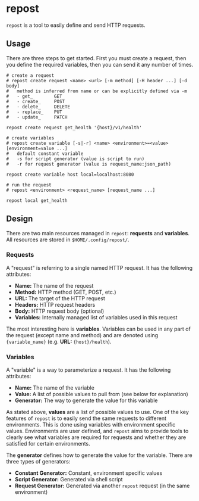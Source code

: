 # repost
`repost` is a tool to easily define and send HTTP requests.

## Usage
There are three steps to get started. First you must create a
request, then you define the required variables, then you can
send it any number of times.

```
# create a request
# repost create request <name> <url> [-m method] [-H header ...] [-d body]
#   method is inferred from name or can be explicitly defined via -m
#   - get_        GET
#   - create_     POST
#   - delete_     DELETE
#   - replace_    PUT
#   - update_     PATCH

repost create request get_health '{host}/v1/health'

# create variables
# repost create variable [-s|-r] <name> <environment>=<value> [environment=value ...]
#   default constant variable
#   -s for script generator (value is script to run)
#   -r for request generator (value is request_name:json_path)

repost create variable host local=localhost:8080

# run the request
# repost <environment> <request_name> [request_name ...]

repost local get_health
```

## Design
There are two main resources managed in `repost`: **requests** and **variables**.
All resources are stored in `$HOME/.config/repost/`.

### Requests
A "request" is referring to a single named HTTP request. It has the following attributes:

* **Name:** The name of the request
* **Method:** HTTP method (GET, POST, etc.)
* **URL:** The target of the HTTP request
* **Headers:** HTTP request headers
* **Body:** HTTP request body (optional)
* **Variables:** Internally managed list of variables used in this request

The most interesting here is **variables**. Variables can be used
in any part of the request (except name and method) and are denoted using
`{variable_name}` (e.g. **URL:** `{host}/health`).

### Variables
A "variable" is a way to parameterize a request. It has the following attributes:

* **Name:** The name of the variable
* **Value:** A list of possible values to pull from (see below for explanation)
* **Generator:** The way to generate the value for this variable

As stated above, **values** are a list of possible values to use.
One of the key features of `repost` is to easily send the same
requests to different environments. This is done using variables
with environment specific values. Environments are user defined,
and `repost` aims to provide tools to clearly see what variables
are required for requests and whether they are satisfied for certain
environments.

The **generator** defines how to generate the value for the variable.
There are three types of generators:

* **Constant Generator:** Constant, environment specific values
* **Script Generator:** Generated via shell script
* **Request Generator:** Generated via another `repost` request (in the same environment)
